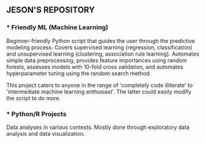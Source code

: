 ## JESON'S REPOSITORY

### * Friendly ML (Machine Learning)
Beginner-friendly Python script that guides the user through the predictive modeling process. Covers supervised learning (regression, classification) and unsupervised learning (clustering, association rule learning). Automates simple data preprocessing, provides feature importances using random forests, assesses models with 10-fold cross validation, and automates hyperparameter tuning using the random search method.

This project caters to anyone in the range of 'completely code illiterate' to 'intermediate machine learning enthusiast'. The latter could easily modify the script to do more.

### * Python/R Projects
Data analyses in various contexts. Mostly done through exploratory data analysis and data visualization.
